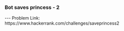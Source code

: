 <h3>Bot saves princess - 2</h3>
---
Problem Link:<br/>
https://www.hackerrank.com/challenges/saveprincess2